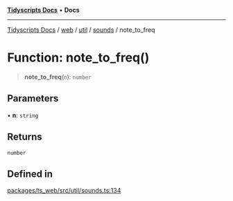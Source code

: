 [**Tidyscripts Docs**](../../../../../../../README.md) • **Docs**

***

[Tidyscripts Docs](../../../../../../../globals.md) / [web](../../../../../README.md) / [util](../../../README.md) / [sounds](../README.md) / note\_to\_freq

# Function: note\_to\_freq()

> **note\_to\_freq**(`n`): `number`

## Parameters

• **n**: `string`

## Returns

`number`

## Defined in

[packages/ts\_web/src/util/sounds.ts:134](https://github.com/sheunaluko/tidyscripts/blob/master/packages/ts_web/src/util/sounds.ts#L134)
